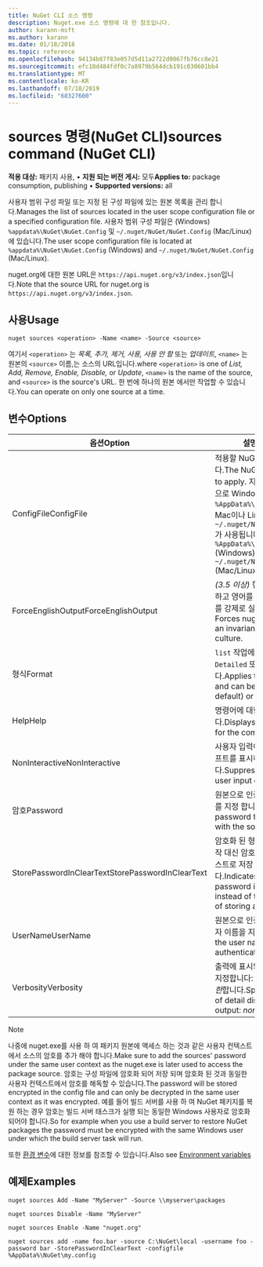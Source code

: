 ```yaml
---
title: NuGet CLI 소스 명령
description: Nuget.exe 소스 명령에 대 한 참조입니다.
author: karann-msft
ms.author: karann
ms.date: 01/18/2018
ms.topic: reference
ms.openlocfilehash: 94134b87f83e057d5d11a2722d9067fb76cc8e21
ms.sourcegitcommit: efc18d484fdf0c7a8979b564dcb191c030601bb4
ms.translationtype: MT
ms.contentlocale: ko-KR
ms.lasthandoff: 07/18/2019
ms.locfileid: "68327600"
---
```

# <a name="sources-command-nuget-cli"></a><span data-ttu-id="88d5c-103">sources 명령(NuGet CLI)</span><span class="sxs-lookup"><span data-stu-id="88d5c-103">sources command (NuGet CLI)</span></span>

<span data-ttu-id="88d5c-104">**적용 대상:** 패키지 사용, &bullet; **지원 되는 버전 게시:** 모두</span><span class="sxs-lookup"><span data-stu-id="88d5c-104">**Applies to:** package consumption, publishing &bullet; **Supported versions:** all</span></span>

<span data-ttu-id="88d5c-105">사용자 범위 구성 파일 또는 지정 된 구성 파일에 있는 원본 목록을 관리 합니다.</span><span class="sxs-lookup"><span data-stu-id="88d5c-105">Manages the list of sources located in the user scope configuration file or a specified configuration file.</span></span> <span data-ttu-id="88d5c-106">사용자 범위 구성 파일은 (Windows) `%appdata%\NuGet\NuGet.Config` 및 `~/.nuget/NuGet/NuGet.Config` (Mac/Linux)에 있습니다.</span><span class="sxs-lookup"><span data-stu-id="88d5c-106">The user scope configuration file is located at `%appdata%\NuGet\NuGet.Config` (Windows) and `~/.nuget/NuGet/NuGet.Config` (Mac/Linux).</span></span>

<span data-ttu-id="88d5c-107">nuget.org에 대한 원본 URL은 `https://api.nuget.org/v3/index.json`입니다.</span><span class="sxs-lookup"><span data-stu-id="88d5c-107">Note that the source URL for nuget.org is `https://api.nuget.org/v3/index.json`.</span></span>

## <a name="usage"></a><span data-ttu-id="88d5c-108">사용</span><span class="sxs-lookup"><span data-stu-id="88d5c-108">Usage</span></span>

```cli
nuget sources <operation> -Name <name> -Source <source>
```

<span data-ttu-id="88d5c-109">여기서 `<operation>` 는 *목록, 추가, 제거, 사용, 사용 안 함* 또는 *업데이트*, `<name>` 는 원본의 `<source>` 이름,는 소스의 URL입니다.</span><span class="sxs-lookup"><span data-stu-id="88d5c-109">where `<operation>` is one of *List, Add, Remove, Enable, Disable,* or *Update*, `<name>` is the name of the source, and `<source>` is the source's URL.</span></span> <span data-ttu-id="88d5c-110">한 번에 하나의 원본 에서만 작업할 수 있습니다.</span><span class="sxs-lookup"><span data-stu-id="88d5c-110">You can operate on only one source at a time.</span></span>

## <a name="options"></a><span data-ttu-id="88d5c-111">변수</span><span class="sxs-lookup"><span data-stu-id="88d5c-111">Options</span></span>

| <span data-ttu-id="88d5c-112">옵션</span><span class="sxs-lookup"><span data-stu-id="88d5c-112">Option</span></span> | <span data-ttu-id="88d5c-113">설명</span><span class="sxs-lookup"><span data-stu-id="88d5c-113">Description</span></span> |
| --- | --- |
| <span data-ttu-id="88d5c-114">ConfigFile</span><span class="sxs-lookup"><span data-stu-id="88d5c-114">ConfigFile</span></span> | <span data-ttu-id="88d5c-115">적용할 NuGet 설정 파일입니다.</span><span class="sxs-lookup"><span data-stu-id="88d5c-115">The NuGet configuration file to apply.</span></span> <span data-ttu-id="88d5c-116">지정하지 않으면 기본적으로 Windows에서는 `%AppData%\NuGet\NuGet.Config`, Mac이나 Linux에서는 `~/.nuget/NuGet/NuGet.Config`가 사용됩니다.</span><span class="sxs-lookup"><span data-stu-id="88d5c-116">If not specified, `%AppData%\NuGet\NuGet.Config` (Windows) or `~/.nuget/NuGet/NuGet.Config` (Mac/Linux) is used.</span></span>|
| <span data-ttu-id="88d5c-117">ForceEnglishOutput</span><span class="sxs-lookup"><span data-stu-id="88d5c-117">ForceEnglishOutput</span></span> | <span data-ttu-id="88d5c-118">*(3.5 이상)*  현재 언어 설정을 무시하고 영어를 기반으로 nuget.exe를 강제로 실행합니다.</span><span class="sxs-lookup"><span data-stu-id="88d5c-118">*(3.5+)* Forces nuget.exe to run using an invariant, English-based culture.</span></span> |
| <span data-ttu-id="88d5c-119">형식</span><span class="sxs-lookup"><span data-stu-id="88d5c-119">Format</span></span> | <span data-ttu-id="88d5c-120">`list` 작업에 적용 되며 (기본값) `Detailed` 또는 `Short`일 수 있습니다.</span><span class="sxs-lookup"><span data-stu-id="88d5c-120">Applies to the `list` action and can be `Detailed` (the default) or `Short`.</span></span> |
| <span data-ttu-id="88d5c-121">Help</span><span class="sxs-lookup"><span data-stu-id="88d5c-121">Help</span></span> | <span data-ttu-id="88d5c-122">명령어에 대한 도움말을 표시합니다.</span><span class="sxs-lookup"><span data-stu-id="88d5c-122">Displays help information for the command.</span></span> |
| <span data-ttu-id="88d5c-123">NonInteractive</span><span class="sxs-lookup"><span data-stu-id="88d5c-123">NonInteractive</span></span> | <span data-ttu-id="88d5c-124">사용자 입력이나 확인에 대한 프롬프트를 표시하지 않습니다.</span><span class="sxs-lookup"><span data-stu-id="88d5c-124">Suppresses prompts for user input or confirmations.</span></span> |
| <span data-ttu-id="88d5c-125">암호</span><span class="sxs-lookup"><span data-stu-id="88d5c-125">Password</span></span> | <span data-ttu-id="88d5c-126">원본으로 인증 하는 데 사용할 암호를 지정 합니다.</span><span class="sxs-lookup"><span data-stu-id="88d5c-126">Specifies the password for authenticating with the source.</span></span> |
| <span data-ttu-id="88d5c-127">StorePasswordInClearText</span><span class="sxs-lookup"><span data-stu-id="88d5c-127">StorePasswordInClearText</span></span> | <span data-ttu-id="88d5c-128">암호화 된 형식을 저장 하는 기본 동작 대신 암호를 암호화 되지 않은 텍스트로 저장 함을 나타냅니다.</span><span class="sxs-lookup"><span data-stu-id="88d5c-128">Indicates to store the password in unencrypted text instead of the default behavior of storing an encrypted form.</span></span> |
| <span data-ttu-id="88d5c-129">UserName</span><span class="sxs-lookup"><span data-stu-id="88d5c-129">UserName</span></span> | <span data-ttu-id="88d5c-130">원본으로 인증 하는 데 사용할 사용자 이름을 지정 합니다.</span><span class="sxs-lookup"><span data-stu-id="88d5c-130">Specifies the user name for authenticating with the source.</span></span> |
| <span data-ttu-id="88d5c-131">Verbosity</span><span class="sxs-lookup"><span data-stu-id="88d5c-131">Verbosity</span></span> | <span data-ttu-id="88d5c-132">출력에 표시되는 세부정보의 양을 지정합니다: *정상적인*, *조용한*, *자세한*합니다.</span><span class="sxs-lookup"><span data-stu-id="88d5c-132">Specifies the amount of detail displayed in the output: *normal*, *quiet*, *detailed*.</span></span> |

> [!Note]
> <span data-ttu-id="88d5c-133">나중에 nuget.exe를 사용 하 여 패키지 원본에 액세스 하는 것과 같은 사용자 컨텍스트에서 소스의 암호를 추가 해야 합니다.</span><span class="sxs-lookup"><span data-stu-id="88d5c-133">Make sure to add the sources' password under the same user context as the nuget.exe is later used to access the package source.</span></span> <span data-ttu-id="88d5c-134">암호는 구성 파일에 암호화 되어 저장 되며 암호화 된 것과 동일한 사용자 컨텍스트에서 암호를 해독할 수 있습니다.</span><span class="sxs-lookup"><span data-stu-id="88d5c-134">The password will be stored encrypted in the config file and can only be decrypted in the same user context as it was encrypted.</span></span> <span data-ttu-id="88d5c-135">예를 들어 빌드 서버를 사용 하 여 NuGet 패키지를 복원 하는 경우 암호는 빌드 서버 태스크가 실행 되는 동일한 Windows 사용자로 암호화 되어야 합니다.</span><span class="sxs-lookup"><span data-stu-id="88d5c-135">So for example when you use a build server to restore NuGet packages the password must be encrypted with the same Windows user under which  the build server task will run.</span></span>

<span data-ttu-id="88d5c-136">또한 [환경 변수](cli-ref-environment-variables.md)에 대한 정보를 참조할 수 있습니다.</span><span class="sxs-lookup"><span data-stu-id="88d5c-136">Also see [Environment variables](cli-ref-environment-variables.md)</span></span>

## <a name="examples"></a><span data-ttu-id="88d5c-137">예제</span><span class="sxs-lookup"><span data-stu-id="88d5c-137">Examples</span></span>

```cli
nuget sources Add -Name "MyServer" -Source \\myserver\packages

nuget sources Disable -Name "MyServer"

nuget sources Enable -Name "nuget.org"

nuget sources add -name foo.bar -source C:\NuGet\local -username foo -password bar -StorePasswordInClearText -configfile %AppData%\NuGet\my.config
```
